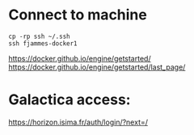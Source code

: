 # Connect to machine

```shell
cp -rp ssh ~/.ssh
ssh fjammes-docker1
```

https://docker.github.io/engine/getstarted/
https://docker.github.io/engine/getstarted/last_page/

# Galactica access:

https://horizon.isima.fr/auth/login/?next=/

